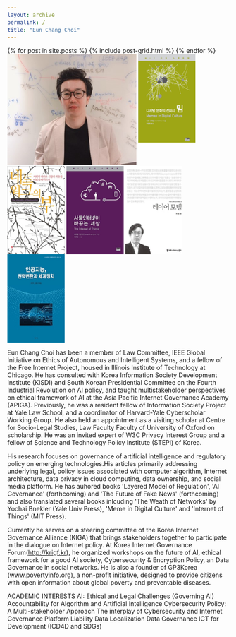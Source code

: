 ```yaml
---
layout: archive
permalink: /
title: "Eun Chang Choi"
---
```


<div class="tiles">
{% for post in site.posts %}
	{% include post-grid.html %}
{% endfor %}
</div><!-- /.tiles -->
<div style="width:100%">
<div>
 <img style="height:250px" src="images/profile.jpg">
 <a href="https://mitpress.mit.edu/books/memes-digital-culture"><img style="vertical-align:top;height:200px;width:130px;" src="images/book1.png"></a>
 <a href="http://www.aladin.co.kr/shop/wproduct.aspx?ItemId=55678098&start=slayer"><img style="vertical-align:top;height:200px;width:130px;" src="images/book2.jpg"></a>
 <a href="http://www.aladin.co.kr/shop/wproduct.aspx?ItemId=101505520"><img style="vertical-align:top;height:200px;width:130px;" src="images/book3.jpg"></a>
 <a href="http://www.aladin.co.kr/m/mproduct.aspx?ItemId=59460403"><img style="vertical-align:top;height:200px;width:130px;" src="images/book4.jpg"></a>
 <a href="http://www.aladin.co.kr/shop/wproduct.aspx?ItemId=152888650"><img style="vertical-align:top;height:200px;width:130px;" src="images/book5.jpg"></a>
</div>




Eun Chang Choi has been a member of Law Committee, IEEE Global Initiative on Ethics of Autonomous and Intelligent Systems, and a fellow of the Free Internet Project, housed in Illinois Institute of Technology at Chicago. He has consulted with Korea Information Society Development Institute (KISDI) and South Korean Presidential Committee on the Fourth Industrial Revolution on AI policy, and taught multistakeholder perspectives on ethical framework of AI at the Asia Pacific Internet Governance Academy (APIGA). Previously, he was a resident fellow of Information Society Project at Yale Law School, and a coordinator of Harvard-Yale Cyberscholar Working Group. He also held an appointment as a visiting scholar at Centre for Socio-Legal Studies, Law Faculty Faculty of University of Oxford on scholarship. He was an invited expert of W3C Privacy Interest Group and a fellow of Science and Technology Policy Institute (STEPI) of Korea. 

His research focuses on governance of artificial intelligence and regulatory policy on emerging technologies.His articles primarily addressing underlying legal, policy issues associated with computer algorithm, Internet architecture, data privacy in cloud computing, data ownership, and social media platform. He has auhored books 'Layered Model of Regulation', 'Al Governance' (forthcoming) and 'The Future of Fake News'  (forthcoming)  and also translated several books inlcuding 'The Weath of Networks' by Yochai Bnekler (Yale Univ Press), 'Meme in Digital Culture' and 'Internet of Things' (MIT Press). 

Currently he serves on a steering committee of the Korea Internet Governance Alliance (KIGA) that brings stakeholders together to participate in the dialogue on Internet policy. At Korea Internet Governance Forum(http://krigf.kr), he organized workshops on the future of AI, ethical framework for a good AI society, Cybersecurity & Encryption Policy, an Data Governance in social networks. He is also a founder of GP3Korea (www.povertyinfo.org), a non-profit initiative, designed to provide citizens with open information about global poverty and preventable diseases.

ACADEMIC INTERESTS
  AI: Ethical and Legal Challenges (Governing AI)
  Accountability for Algorithm and Artificial Intelligence
  Cybersecurity Policy: A Multi-stakeholder Approach
  The interplay of Cybersecurity and Internet Governance
  Platform Liability
  Data Localization
  Data Governance
  ICT for Development (ICD4D and SDGs)
 
</div>
